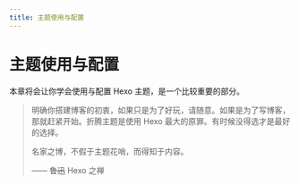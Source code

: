 ```yaml
---
title: 主题使用与配置
---
```

# 主题使用与配置

本章将会让你学会使用与配置 Hexo 主题，是一个比较重要的部分。

> 明确你搭建博客的初衷，如果只是为了好玩，请随意。如果是为了写博客，那就赶紧开始。折腾主题是使用 Hexo 最大的原罪。有时候没得选才是最好的选择。
> 
> 名家之博，不假于主题花哨，而得知于内容。
> 
> —— ~~鲁迅~~ Hexo 之禅
